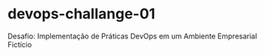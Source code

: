 # devops-challange-01
Desafio: Implementação de Práticas DevOps em um Ambiente Empresarial Fictício
